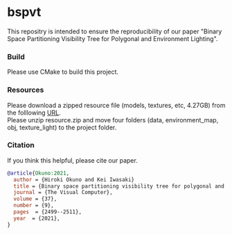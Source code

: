# bspvt

This repositry is intended to ensure the reproducibility of our paper "Binary Space Partitioning Visibility Tree
for Polygonal and Environment Lighting".

### Build
Please use CMake to build this project.

### Resources
Please download a zipped resource file (models, textures, etc, 4.27GB) from the folllowing [URL](http://www.wakayama-u.ac.jp/~iwasaki/download/resource.zip).  
Please unzip resource.zip and move four folders (data, environment_map, obj, texture_light) to the project folder.  

### Citation
If you think this helpful, please cite our paper.
``` bibtex
@article{Okuno:2021,
  author = {Hiroki Okuno and Kei Iwasaki}
  title = {Binary space partitioning visibility tree for polygonal and environment light rendering},
  journal = {The Visual Computer},
  volume = {37},
  number = {9},
  pages  = {2499--2511},
  year  = {2021}, 
}
```

